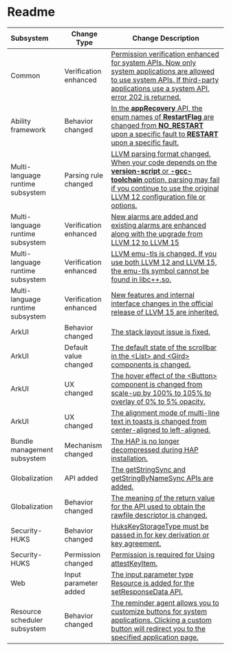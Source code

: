 # Readme

| Subsystem        | Change Type    | Change Description                                                    |
| :------------- | ------------ | ------------------------------------------------------------ |
| Common          | Verification enhanced    | [Permission verification enhanced for system APIs. Now only system applications are allowed to use system APIs. If third-party applications use a system API, error 202 is returned.](changelogs-common.md)|
| Ability framework        | Behavior changed    | [In the **appRecovery** API, the enum names of **RestartFlag** are changed from **NO_RESTART** upon a specific fault to **RESTART** upon a specific fault.](changelogs-ability.md)|
| Multi-language runtime subsystem| Parsing rule changed| [LLVM parsing format changed. When your code depends on the **version-script** or **-gcc-toolchain** option, parsing may fail if you continue to use the original LLVM 12 configuration file or options.](changelogs-arkcompiler.md)|
| Multi-language runtime subsystem| Verification enhanced    | [New alarms are added and existing alarms are enhanced along with the upgrade from LLVM 12 to LLVM 15](changelogs-arkcompiler.md)|
| Multi-language runtime subsystem| Verification enhanced    | [LLVM emu-tls is changed. If you use both LLVM 12 and LLVM 15, the emu-tls symbol cannot be found in libc++.so.](changelogs-arkcompiler.md)|
| Multi-language runtime subsystem| Verification enhanced    | [New features and internal interface changes in the official release of LLVM 15 are inherited.](changelogs-arkcompiler.md)|
| ArkUI          | Behavior changed    | [The stack layout issue is fixed.](changelogs-arkui.md)                    |
| ArkUI          | Default value changed  | [The default state of the scrollbar in the \<List> and \<Gird> components is changed.](changelogs-arkui.md) |
| ArkUI          | UX changed      | [The hover effect of the \<Button> component is changed from scale-up by 100% to 105% to overlay of 0% to 5% opacity.](changelogs-arkui.md)|
| ArkUI          | UX changed      | [The alignment mode of multi-line text in toasts is changed from center-aligned to left-aligned.](changelogs-arkui.md)|
| Bundle management subsystem        | Mechanism changed    | [The HAP is no longer decompressed during HAP installation.](changelogs-bundlemanager.md)|
| Globalization        | API added    | [The getStringSync and getStringByNameSync APIs are added.](changelogs-global.md)|
| Globalization        | Behavior changed    | [The meaning of the return value for the API used to obtain the rawfile descriptor is changed.](changelogs-global.md)|
| Security-HUKS | Behavior changed | [HuksKeyStorageType must be passed in for key derivation or key agreement.](changelogs-huks.md) |
| Security-HUKS | Permission changed | [Permission is required for Using attestKeyItem.](changelogs-huks.md) |
| Web            | Input parameter added | [The input parameter type Resource is added for the setResponseData API.](changelogs-web.md) |
| Resource scheduler subsystem      | Behavior changed    | [The reminder agent allows you to customize buttons for system applications. Clicking a custom button will redirect you to the specified application page.](changelogs-resourceschedule.md)|
